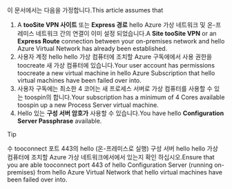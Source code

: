 <span data-ttu-id="1303d-101">이 문서에서는 다음을 가정합니다.</span><span class="sxs-lookup"><span data-stu-id="1303d-101">This article assumes that</span></span>

1. <span data-ttu-id="1303d-102">A **tooSite VPN 사이트** 또는 **Express 경로** hello Azure 가상 네트워크 및 온-프레미스 네트워크 간의 연결이 이미 설정 되었습니다.</span><span class="sxs-lookup"><span data-stu-id="1303d-102">A **Site tooSite VPN** or an **Express Route** connection between your on-premises network and hello Azure Virtual Network has already been established.</span></span>
2. <span data-ttu-id="1303d-103">사용자 계정 hello hello 가상 컴퓨터에 조치할 Azure 구독에에서 사용 권한을 toocreate 새 가상 컴퓨터에 있습니다.</span><span class="sxs-lookup"><span data-stu-id="1303d-103">Your user account has permissions toocreate a new virtual machine in hello Azure Subscription that hello virtual machines have been failed over into.</span></span>
3. <span data-ttu-id="1303d-104">사용자 구독에는 최소한 4 코어는 새 프로세스 서버로 가상 컴퓨터를 사용할 수 있는 toospin의 합니다.</span><span class="sxs-lookup"><span data-stu-id="1303d-104">Your subscription has a minimum of 4 Cores available toospin up a new Process Server virtual machine.</span></span>
4. <span data-ttu-id="1303d-105">Hello 있는 **구성 서버 암호가** 사용할 수 있습니다.</span><span class="sxs-lookup"><span data-stu-id="1303d-105">You have hello **Configuration Server Passphrase** available.</span></span>

> [!TIP]
> <span data-ttu-id="1303d-106">수 tooconnect 포트 443의 hello (온-프레미스로 실행) 구성 서버 hello hello 가상 컴퓨터에 조치할 Azure 가상 네트워크에서에서 있는지 확인 하십시오.</span><span class="sxs-lookup"><span data-stu-id="1303d-106">Ensure that you are able tooconnect port 443 of hello Configuration Server (running on-premises) from hello Azure Virtual Network that hello virtual machines have been failed over into.</span></span>
